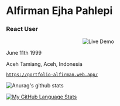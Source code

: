 # Alfirman Ejha Pahlepi
### React User

<p align="center">
  <img src="https://media2.giphy.com/media/eNAsjO55tPbgaor7ma/giphy.gif" alt="Live Demo" />
</p>

June 11th 1999

Aceh Tamiang, Aceh, Indonesia

[`https://portfolio-alfirman.web.app/`](https://portfolio-alfirman.web.app/)

![Anurag's github stats](https://github-readme-stats.vercel.app/api?username=ezza022&count_private=true)

[![My GitHub Language Stats](https://github-readme-stats.vercel.app/api/top-langs/?username=ezza022&langs_count=8&layout=compact)]()
